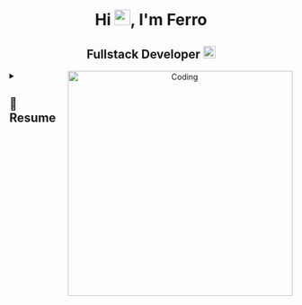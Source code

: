 <h1 align="center">Hi <img src="https://github.com/YourUsername/YourUsername/blob/main/icons/Hi.gif" width="28px"/>, I'm Ferro</h1>
<h2 align="center">
  Fullstack Developer
  <a href="https://[your-portfolio-link]">
    <img src="https://img.shields.io/badge/Portfolio-543DE0?style=for-the-badge&logo=About.me&logoColor=white" alt="Portfolio" style="height:22px;">
  </a>
</h2>
<div align="center"> 
  <img align="right" alt="Coding" width="400" src="https://media2.dev.to/dynamic/image/width=800%2Cheight=%2Cfit=scale-down%2Cgravity=auto%2Cformat=auto/https%3A%2F%2Fmedia1.tenor.com%2Fimages%2F0c34272909ee2a4db5606a014082312b%2Ftenor.gif%3Fitemid%3D15828752">
</div>

<details>
 <summary>
    <h2> 
      💼
    Resume
    </h2>
</summary>
 <details>
  <summary><h4> <img align="center" src="https://github.com/Ferituaku/Ferituaku/blob/main/icons/experience.gif" width="29"/> Experience</h4></summary>
  - **Fullstack Web Developer ** at SIT (Sisterm Informasi Terpadu) | 4 Months
 </details>
  <h3 align="left">Connect with me:</h3>
  <p align="left">
  <a href="https://x.com/ptrysnd" target="blank"><img align="center" src="https://cdn.jsdelivr.net/npm/simple-icons@3.0.1/icons/twitter.svg" alt="" height="30" width="40" /></a>
  <a href="your link" target="blank"><img align="center" src="https://cdn.jsdelivr.net/npm/simple-icons@3.0.1/icons/linkedin.svg" alt="" height="30" width="40" /></a>
  <a href="your link" target="blank"><img align="center" src="https://cdn.jsdelivr.net/npm/simple-icons@3.0.1/icons/instagram.svg" alt="" height="30" width="40" /></a>
  <a href="https://youtube.com/FerIsMe" target="blank"><img align="center" src="https://cdn.jsdelivr.net/npm/simple-icons@3.0.1/icons/youtube.svg" alt="" height="30" width="40" /></a>
  </p>
</details>
